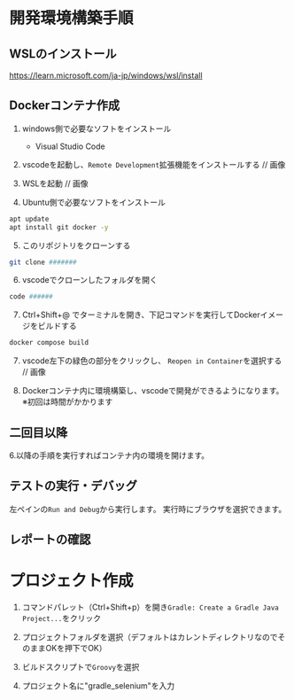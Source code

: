 # 開発環境構築手順
## WSLのインストール
https://learn.microsoft.com/ja-jp/windows/wsl/install

## Dockerコンテナ作成
1. windows側で必要なソフトをインストール
    - Visual Studio Code

2. vscodeを起動し、`Remote Development`拡張機能をインストールする
// 画像

3. WSLを起動
// 画像

4. Ubuntu側で必要なソフトをインストール
```sh
apt update
apt install git docker -y
```

5. このリポジトリをクローンする
```sh
git clone #######
```

6. vscodeでクローンしたフォルダを開く
```sh
code ######
```

7. Ctrl+Shift+@ でターミナルを開き、下記コマンドを実行してDockerイメージをビルドする
```sh
docker compose build
```

7. vscode左下の緑色の部分をクリックし、 `Reopen in Container`を選択する
// 画像

8. Dockerコンテナ内に環境構築し、vscodeで開発ができるようになります。 ※初回は時間がかかります

## 二回目以降
6.以降の手順を実行すればコンテナ内の環境を開けます。

## テストの実行・デバッグ
左ペインの`Run and Debug`から実行します。
実行時にブラウザを選択できます。

## レポートの確認

# プロジェクト作成
1. コマンドパレット（Ctrl+Shift+p）を開き`Gradle: Create a Gradle Java Project...`をクリック

2. プロジェクトフォルダを選択（デフォルトはカレントディレクトリなのでそのままOKを押下でOK）

3. ビルドスクリプトで`Groovy`を選択

4. プロジェクト名に"gradle_selenium"を入力